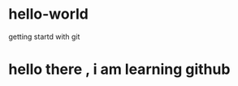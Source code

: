 # hello-world
getting startd with git
<html>
  <body>
    <h1>hello there , i am learning github</h1>
  </body>
</html>
